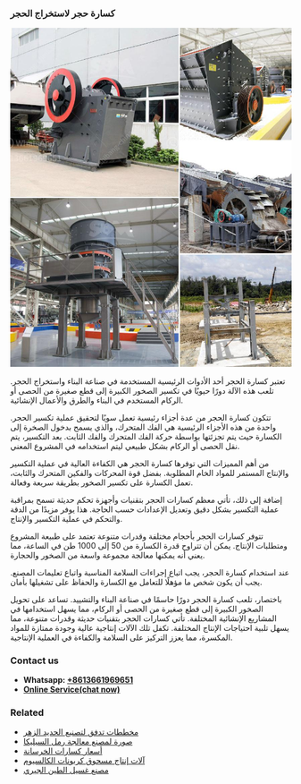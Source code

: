 <h3>كسارة حجر لاستخراج الحجر</h3><img src='1701853144.jpg' alt=''><p>تعتبر كسارة الحجر أحد الأدوات الرئيسية المستخدمة في صناعة البناء واستخراج الحجر. تلعب هذه الآلة دورًا حيويًا في تكسير الصخور الكبيرة إلى قطع صغيرة من الحصى أو الركام المستخدم في البناء والطرق والأعمال الإنشائية.</p><p>تتكون كسارة الحجر من عدة أجزاء رئيسية تعمل سويًا لتحقيق عملية تكسير الحجر. واحدة من هذه الأجزاء الرئيسية هي الفك المتحرك، والذي يسمح بدخول الصخرة إلى الكسارة حيث يتم تجزئتها بواسطة حركة الفك المتحرك والفك الثابت. بعد التكسير، يتم نقل الحصى أو الركام بشكل طبيعي ليتم استخدامه في المشروع المعني.</p><p>من أهم المميزات التي توفرها كسارة الحجر هي الكفاءة العالية في عملية التكسير والإنتاج المستمر للمواد الخام المطلوبة. بفضل قوة المحركات والفكين المتحرك والثابت، تعمل الكسارة على تكسير الصخور بطريقة سريعة وفعالة.</p><p>إضافة إلى ذلك، تأتي معظم كسارات الحجر بتقنيات وأجهزة تحكم حديثة تسمح بمراقبة عملية التكسير بشكل دقيق وتعديل الإعدادات حسب الحاجة. هذا يوفر مزيدًا من الدقة والتحكم في عملية التكسير والإنتاج.</p><p>تتوفر كسارات الحجر بأحجام مختلفة وقدرات متنوعة تعتمد على طبيعة المشروع ومتطلبات الإنتاج. يمكن أن تتراوح قدرة الكسارة من 50 إلى 1000 طن في الساعة، مما يعني أنه يمكنها معالجة مجموعة واسعة من الصخور والحجارة.</p><p>عند استخدام كسارة الحجر، يجب اتباع إجراءات السلامة المناسبة واتباع تعليمات المصنع. يجب أن يكون شخص ما مؤهلًا للتعامل مع الكسارة والحفاظ على تشغيلها بأمان.</p><p>باختصار، تلعب كسارة الحجر دورًا حاسمًا في صناعة البناء والتشييد. تساعد على تحويل الصخور الكبيرة إلى قطع صغيرة من الحصى أو الركام، مما يسهل استخدامها في المشاريع الإنشائية المختلفة. تأتي كسارات الحجر بتقنيات حديثة وقدرات متنوعة، مما يسهل تلبية احتياجات الإنتاج المختلفة. تكفل تلك الآلات إنتاجية عالية وجودة ممتازة للمواد المكسرة، مما يعزز التركيز على السلامة والكفاءة في العملية الإنتاجية.</p><h3>Contact us</h3><ul><li><strong>Whatsapp:&nbsp;<a href="https://wa.me/8613661969651">+8613661969651</a></strong></li><li><a href="https://swt.shibang-china.com/?git&amp;zhl&amp;كسارة حجر لاستخراج الحجر"><strong>Online Service(chat now)</strong></a></li></ul><h3>Related</h3><ul><li><a href='مخططات تدفق لتصنيع الحديد الزهر.md'>مخططات تدفق لتصنيع الحديد الزهر</a></li><li><a href='صورة لمصنع معالجة رمل السيليكا.md'>صورة لمصنع معالجة رمل السيليكا</a></li><li><a href='أسعار كسارات الخرسانة.md'>أسعار كسارات الخرسانة</a></li><li><a href='آلات إنتاج مسحوق كربونات الكالسيوم.md'>آلات إنتاج مسحوق كربونات الكالسيوم</a></li><li><a href='مصنع غسيل الطين الجيري.md'>مصنع غسيل الطين الجيري</a></li></ul>